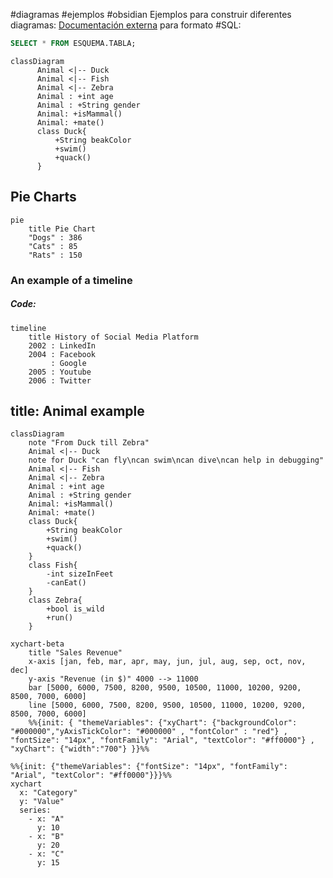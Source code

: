 #diagramas #ejemplos #obsidian
Ejemplos para construir diferentes diagramas:
[Documentación externa](https://support.typora.io/Draw-Diagrams-With-Markdown/)
  para formato #SQL:
``` sql
SELECT * FROM ESQUEMA.TABLA;
```






```mermaid
classDiagram
      Animal <|-- Duck
      Animal <|-- Fish
      Animal <|-- Zebra
      Animal : +int age
      Animal : +String gender
      Animal: +isMammal()
      Animal: +mate()
      class Duck{
          +String beakColor
          +swim()
          +quack()
      }
```

## Pie Charts

```mermaid
pie
    title Pie Chart
    "Dogs" : 386
    "Cats" : 85
    "Rats" : 150 
```


### An example of a timeline[​](https://mermaid.js.org/syntax/timeline.html#an-example-of-a-timeline)

##### Code:

```mermaid
timeline
    title History of Social Media Platform
    2002 : LinkedIn
    2004 : Facebook
         : Google
    2005 : Youtube
    2006 : Twitter

```

title: Animal example
---
```mermaid
classDiagram
    note "From Duck till Zebra"
    Animal <|-- Duck
    note for Duck "can fly\ncan swim\ncan dive\ncan help in debugging"
    Animal <|-- Fish
    Animal <|-- Zebra
    Animal : +int age
    Animal : +String gender
    Animal: +isMammal()
    Animal: +mate()
    class Duck{
        +String beakColor
        +swim()
        +quack()
    }
    class Fish{
        -int sizeInFeet
        -canEat()
    }
    class Zebra{
        +bool is_wild
        +run()
    }

```


```mermaid
xychart-beta
    title "Sales Revenue"
    x-axis [jan, feb, mar, apr, may, jun, jul, aug, sep, oct, nov, dec]
    y-axis "Revenue (in $)" 4000 --> 11000
    bar [5000, 6000, 7500, 8200, 9500, 10500, 11000, 10200, 9200, 8500, 7000, 6000]
    line [5000, 6000, 7500, 8200, 9500, 10500, 11000, 10200, 9200, 8500, 7000, 6000]
    %%{init: { "themeVariables": {"xyChart": {"backgroundColor": "#000000","yAxisTickColor": "#000000" , "fontColor" : "red"} , "fontSize": "14px", "fontFamily": "Arial", "textColor": "#ff0000"} , "xyChart": {"width":"700"} }}%%
```


```mermaid
%%{init: {"themeVariables": {"fontSize": "14px", "fontFamily": "Arial", "textColor": "#ff0000"}}}%%
xychart
  x: "Category"
  y: "Value"
  series:
    - x: "A"
      y: 10
    - x: "B"
      y: 20
    - x: "C"
      y: 15
```
